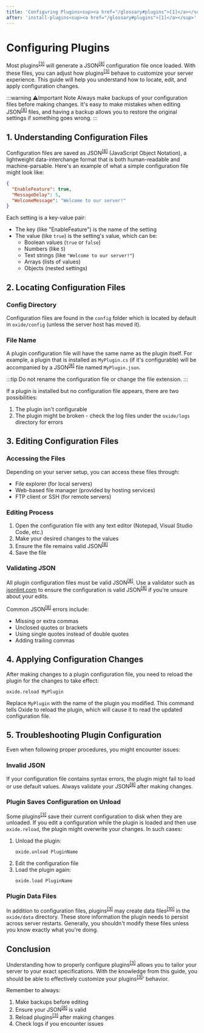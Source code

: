```yaml
---
title: 'Configuring Plugins<sup><a href="/glossary#plugins">[1]</a></sup>'
after: 'install-plugins<sup><a href="/glossary#plugins">[1]</a></sup>'
---
```


# Configuring Plugins

Most plugins<sup><a href="/glossary#plugins">[3]</a></sup> will generate a JSON<sup><a href="/glossary#json">[8]</a></sup> configuration file once loaded. With these files, you can adjust how plugins<sup><a href="/glossary#plugins">[3]</a></sup> behave to customize your server experience. This guide will help you understand how to locate, edit, and apply configuration changes.

:::warning ⚠️Important Note
Always make backups of your configuration files before making changes. It's easy to make mistakes when editing JSON<sup><a href="/glossary#json">[8]</a></sup> files, and having a backup allows you to restore the original settings if something goes wrong.
:::

## 1. Understanding Configuration Files

Configuration files are saved as JSON<sup><a href="/glossary#json">[8]</a></sup> (JavaScript Object Notation), a lightweight data-interchange format that is both human-readable and machine-parsable. Here's an example of what a simple configuration file might look like:

```json
{
  "EnableFeature": true,
  "MessageDelay": 5,
  "WelcomeMessage": "Welcome to our server!"
}
```

Each setting is a key-value pair:

- The key (like "EnableFeature") is the name of the setting
- The value (like `true`) is the setting's value, which can be:
  - Boolean values (`true` or `false`)
  - Numbers (like `5`)
  - Text strings (like `"Welcome to our server!"`)
  - Arrays (lists of values)
  - Objects (nested settings)

## 2. Locating Configuration Files

### Config Directory

Configuration files are found in the `config` folder which is located by default in `oxide/config` (unless the server host has moved it).

### File Name

A plugin configuration file will have the same name as the plugin itself. For example, a plugin that is installed as `MyPlugin.cs` (if it's configurable) will be accompanied by a JSON<sup><a href="/glossary#json">[8]</a></sup> file named `MyPlugin.json`.

:::tip
Do not rename the configuration file or change the file extension.
:::

If a plugin is installed but no configuration file appears, there are two possibilities:

1. The plugin isn't configurable
2. The plugin might be broken - check the log files under the `oxide/logs` directory for errors

## 3. Editing Configuration Files

### Accessing the Files

Depending on your server setup, you can access these files through:

- File explorer (for local servers)
- Web-based file manager (provided by hosting services)
- FTP client or SSH (for remote servers)

### Editing Process

1. Open the configuration file with any text editor (Notepad, Visual Studio Code, etc.)
2. Make your desired changes to the values
3. Ensure the file remains valid JSON<sup><a href="/glossary#json">[8]</a></sup>
4. Save the file

### Validating JSON

All plugin configuration files must be valid JSON<sup><a href="/glossary#json">[8]</a></sup>. Use a validator such as [jsonlint.com](https://jsonlint.com) to ensure the configuration is valid JSON<sup><a href="/glossary#json">[8]</a></sup> if you're unsure about your edits.

Common JSON<sup><a href="/glossary#json">[8]</a></sup> errors include:

- Missing or extra commas
- Unclosed quotes or brackets
- Using single quotes instead of double quotes
- Adding trailing commas

## 4. Applying Configuration Changes

After making changes to a plugin configuration file, you need to reload the plugin for the changes to take effect:

```
oxide.reload MyPlugin
```

Replace `MyPlugin` with the name of the plugin you modified. This command tells Oxide to reload the plugin, which will cause it to read the updated configuration file.

## 5. Troubleshooting Plugin Configuration

Even when following proper procedures, you might encounter issues:

### Invalid JSON

If your configuration file contains syntax errors, the plugin might fail to load or use default values. Always validate your JSON<sup><a href="/glossary#json">[8]</a></sup> after making changes.

### Plugin Saves Configuration on Unload

Some plugins<sup><a href="/glossary#plugins">[3]</a></sup> save their current configuration to disk when they are unloaded. If you edit a configuration while the plugin is loaded and then use `oxide.reload`, the plugin might overwrite your changes. In such cases:

1. Unload the plugin:
   ```
   oxide.unload PluginName
   ```
2. Edit the configuration file
3. Load the plugin again:
   ```
   oxide.load PluginName
   ```

### Plugin Data Files

In addition to configuration files, plugins<sup><a href="/glossary#plugins">[3]</a></sup> may create data files<sup><a href="/glossary#data-files">[10]</a></sup> in the `oxide/data` directory. These store information the plugin needs to persist across server restarts. Generally, you shouldn't modify these files unless you know exactly what you're doing.

## Conclusion

Understanding how to properly configure plugins<sup><a href="/glossary#plugins">[3]</a></sup> allows you to tailor your server to your exact specifications. With the knowledge from this guide, you should be able to effectively customize your plugins<sup><a href="/glossary#plugins">[3]</a></sup>' behavior.

Remember to always:

1. Make backups before editing
2. Ensure your JSON<sup><a href="/glossary#json">[8]</a></sup> is valid
3. Reload plugins<sup><a href="/glossary#plugins">[3]</a></sup> after making changes
4. Check logs if you encounter issues
